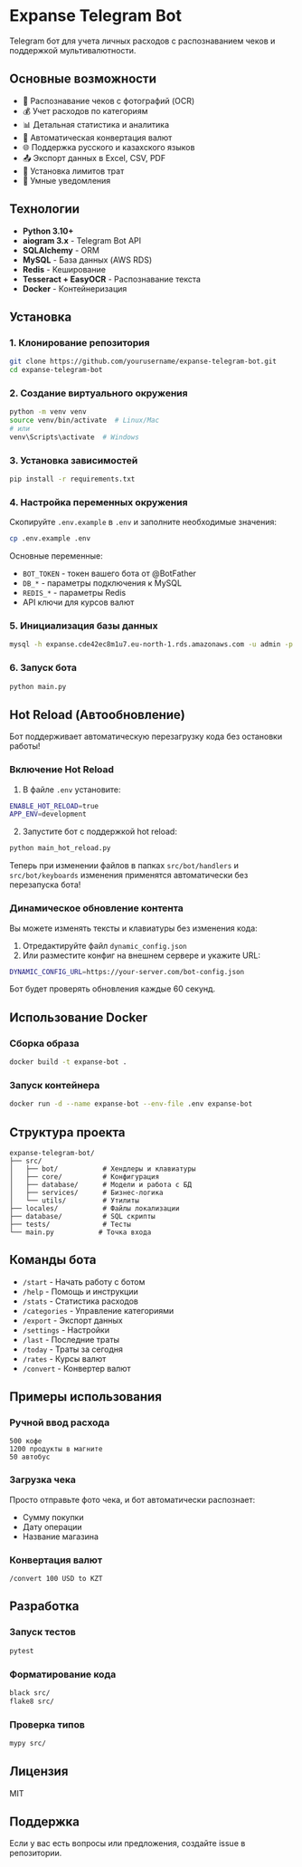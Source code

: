 # Expanse Telegram Bot

Telegram бот для учета личных расходов с распознаванием чеков и поддержкой мультивалютности.

## Основные возможности

- 📸 Распознавание чеков с фотографий (OCR)
- 💰 Учет расходов по категориям
- 📊 Детальная статистика и аналитика
- 💱 Автоматическая конвертация валют
- 🌐 Поддержка русского и казахского языков
- 📤 Экспорт данных в Excel, CSV, PDF
- 🎯 Установка лимитов трат
- 🔔 Умные уведомления

## Технологии

- **Python 3.10+**
- **aiogram 3.x** - Telegram Bot API
- **SQLAlchemy** - ORM
- **MySQL** - База данных (AWS RDS)
- **Redis** - Кеширование
- **Tesseract + EasyOCR** - Распознавание текста
- **Docker** - Контейнеризация

## Установка

### 1. Клонирование репозитория

```bash
git clone https://github.com/yourusername/expanse-telegram-bot.git
cd expanse-telegram-bot
```

### 2. Создание виртуального окружения

```bash
python -m venv venv
source venv/bin/activate  # Linux/Mac
# или
venv\Scripts\activate  # Windows
```

### 3. Установка зависимостей

```bash
pip install -r requirements.txt
```

### 4. Настройка переменных окружения

Скопируйте `.env.example` в `.env` и заполните необходимые значения:

```bash
cp .env.example .env
```

Основные переменные:
- `BOT_TOKEN` - токен вашего бота от @BotFather
- `DB_*` - параметры подключения к MySQL
- `REDIS_*` - параметры Redis
- API ключи для курсов валют

### 5. Инициализация базы данных

```bash
mysql -h expanse.cde42ec8m1u7.eu-north-1.rds.amazonaws.com -u admin -p < database/schema.sql
```

### 6. Запуск бота

```bash
python main.py
```

## Hot Reload (Автообновление)

Бот поддерживает автоматическую перезагрузку кода без остановки работы!

### Включение Hot Reload

1. В файле `.env` установите:
```bash
ENABLE_HOT_RELOAD=true
APP_ENV=development
```

2. Запустите бот с поддержкой hot reload:
```bash
python main_hot_reload.py
```

Теперь при изменении файлов в папках `src/bot/handlers` и `src/bot/keyboards` изменения применятся автоматически без перезапуска бота!

### Динамическое обновление контента

Вы можете изменять тексты и клавиатуры без изменения кода:

1. Отредактируйте файл `dynamic_config.json`
2. Или разместите конфиг на внешнем сервере и укажите URL:
```bash
DYNAMIC_CONFIG_URL=https://your-server.com/bot-config.json
```

Бот будет проверять обновления каждые 60 секунд.

## Использование Docker

### Сборка образа

```bash
docker build -t expanse-bot .
```

### Запуск контейнера

```bash
docker run -d --name expanse-bot --env-file .env expanse-bot
```

## Структура проекта

```
expanse-telegram-bot/
├── src/
│   ├── bot/           # Хендлеры и клавиатуры
│   ├── core/          # Конфигурация
│   ├── database/      # Модели и работа с БД
│   ├── services/      # Бизнес-логика
│   └── utils/         # Утилиты
├── locales/           # Файлы локализации
├── database/          # SQL скрипты
├── tests/             # Тесты
└── main.py           # Точка входа
```

## Команды бота

- `/start` - Начать работу с ботом
- `/help` - Помощь и инструкции
- `/stats` - Статистика расходов
- `/categories` - Управление категориями
- `/export` - Экспорт данных
- `/settings` - Настройки
- `/last` - Последние траты
- `/today` - Траты за сегодня
- `/rates` - Курсы валют
- `/convert` - Конвертер валют

## Примеры использования

### Ручной ввод расхода
```
500 кофе
1200 продукты в магните
50 автобус
```

### Загрузка чека
Просто отправьте фото чека, и бот автоматически распознает:
- Сумму покупки
- Дату операции
- Название магазина

### Конвертация валют
```
/convert 100 USD to KZT
```

## Разработка

### Запуск тестов

```bash
pytest
```

### Форматирование кода

```bash
black src/
flake8 src/
```

### Проверка типов

```bash
mypy src/
```

## Лицензия

MIT

## Поддержка

Если у вас есть вопросы или предложения, создайте issue в репозитории.